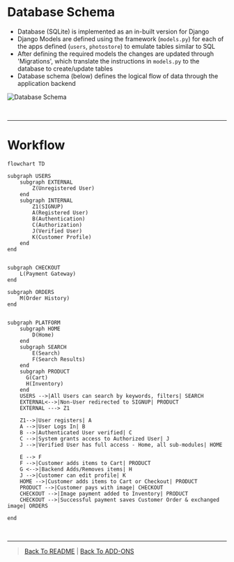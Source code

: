 # Database Schema
- Database (SQLite) is implemented as an in-built version for Django
- Django Models are defined using the framework (`models.py`) for each of the apps defined (`users`, `photostore`)  to emulate tables similar to SQL
- After defining the required models the changes are updated through 'Migrations', which translate the instructions in `models.py` to the database to create/update tables
- Database schema (below) defines the logical flow of data through the application backend

![Database Schema](/design/DATABASE-SCHEMA.png)


<br>
<hr>

# Workflow
```mermaid
flowchart TD

subgraph USERS
    subgraph EXTERNAL
        Z(Unregistered User)
    end
    subgraph INTERNAL
        Z1(SIGNUP)
        A(Registered User)
        B(Authentication)
        C(Authorization)
        J(Verified User)
        K(Customer Profile)
    end
end


subgraph CHECKOUT
    L(Payment Gateway)
end

subgraph ORDERS
    M(Order History)
end


subgraph PLATFORM
    subgraph HOME
        D(Home)
    end
    subgraph SEARCH
        E(Search)
        F(Search Results)
    end
    subgraph PRODUCT
      G(Cart)
      H(Inventory)
    end    
    USERS -->|All Users can search by keywords, filters| SEARCH
    EXTERNAL<-->|Non-User redirected to SIGNUP| PRODUCT
    EXTERNAL ---> Z1

    Z1-->|User registers| A
    A -->|User Logs In| B
    B -->|Authenticated User verified| C
    C -->|System grants access to Authorized User| J
    J -->|Verified User has full access - Home, all sub-modules| HOME

    E --> F
    F -->|Customer adds items to Cart| PRODUCT
    G <-->|Backend Adds/Removes items| H
    J -->|Customer can edit profile| K
    HOME -->|Customer adds items to Cart or Checkout| PRODUCT
    PRODUCT -->|Customer pays with image| CHECKOUT
    CHECKOUT -->|Image payment added to Inventory| PRODUCT
    CHECKOUT -->|Successful payment saves Customer Order & exchanged image| ORDERS

end

```
<br>
<hr>

> [Back To README](/README.md) | [Back To ADD-ONS](/docs/ADD-ONS.md)